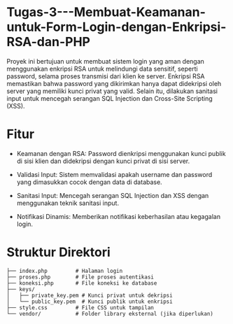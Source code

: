 # Tugas-3---Membuat-Keamanan-untuk-Form-Login-dengan-Enkripsi-RSA-dan-PHP
Proyek ini bertujuan untuk membuat sistem login yang aman dengan menggunakan enkripsi RSA untuk melindungi data sensitif, seperti password, selama proses transmisi dari klien ke server. Enkripsi RSA memastikan bahwa password yang dikirimkan hanya dapat didekripsi oleh server yang memiliki kunci privat yang valid. Selain itu, dilakukan sanitasi input untuk mencegah serangan SQL Injection dan Cross-Site Scripting (XSS).

# Fitur
* Keamanan dengan RSA: Password dienkripsi menggunakan kunci publik di sisi klien dan didekripsi dengan kunci privat di sisi server.

* Validasi Input: Sistem memvalidasi apakah username dan password yang dimasukkan cocok dengan data di database.

* Sanitasi Input: Mencegah serangan SQL Injection dan XSS dengan menggunakan teknik sanitasi input.

* Notifikasi Dinamis: Memberikan notifikasi keberhasilan atau kegagalan login.

# Struktur Direktori
 ```.
├── index.php         # Halaman login
├── proses.php        # File proses autentikasi
├── koneksi.php       # File koneksi ke database
├── keys/
│   ├── private_key.pem # Kunci privat untuk dekripsi
│   └── public_key.pem  # Kunci publik untuk enkripsi
├── style.css         # File CSS untuk tampilan
└── vendor/           # Folder library eksternal (jika diperlukan)
